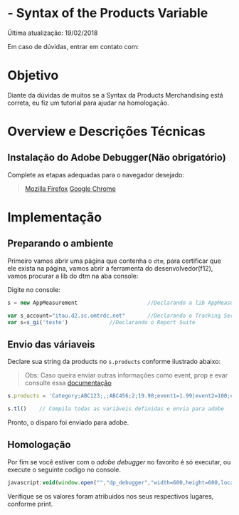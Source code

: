 

# - Syntax of the Products Variable 

Última atualização: 19/02/2018

Em caso de dúvidas, entrar em contato com:

# Objetivo

Diante da dúvidas de muitos se a Syntax da Products Merchandising está correta, eu fiz um tutorial para ajudar na homologação.

# Overview e Descrições Técnicas

## Instalação do Adobe Debugger(Não obrigatório)

Complete as etapas adequadas para o navegador desejado:
	
>	[Mozilla Firefox](https://marketing.adobe.com/resources/help/pt_BR/sc/implement/debugger_firefox.html)
>	[Google Chrome](https://marketing.adobe.com/resources/help/pt_BR/sc/implement/debugger_chrome.html)

# Implementação

## Preparando o ambiente

Primeiro vamos abrir uma página que contenha o ``dtm``, para certificar que ele exista na página, vamos abrir a ferramenta do desenvolvedor(f12), vamos procurar a lib do dtm na aba console:

Digite no console:
```javascript
s = new AppMeasurement                      //Declarando a lib AppMeasurement no escobo global

var s_account="itau.d2.sc.omtrdc.net"       //Declarando o Tracking Server
var s=s_gi('teste')			    //Declarando o Report Suite
```

## Envio das váriaveis 

Declare sua string da products no `s.products` conforme ilustrado abaixo:

>	Obs: Caso queira enviar outras informações como event, prop e evar consulte essa [documentação]()

```javascript
s.products = 'Category;ABC123;,;ABC456;2;19.98;event1=1.99|event2=100;evar1=Ground Shipping,;;;;event3=2.9;evar3=20% off'

s.tl()    // Compila todas as variáveis definidas e envia para adobe
```
Pronto, o disparo foi enviado para adobe.

## Homologação

Por fim se você estiver com o *adobe debugger* no favorito é só executar, ou execute o seguinte codigo no console.

```javascript
javascript:void(window.open("","dp_debugger","width=600,height=600,location=0,menubar=0,status=1,toolbar=0,resizable=1,scrollbars=1").document.write("<script language='JavaScript' id=dbg src='https://www.adobetag.com/d1/digitalpulsedebugger/live/DPD.js'></"+"script>"));
```

Verifique se os valores foram atribuidos nos seus respectivos lugares, conforme print.

